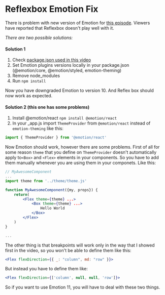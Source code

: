 # Reflexbox Emotion Fix

There is problem with new version of Emotion for [this episode](https://www.youtube.com/watch?v=ERFqQphWLhk). Viewers have reported that Reflexbox doesn't play well with it.

*There are two possible solutions:*

#### Solution 1

1. Check [package.json used in this video](https://github.com/ivandoric/Making-Websites-With-Next.js-And-Strapi/blob/master/package.json)
2. Set Emotion plugins versions locally in your package.json (@emotion/core, @emotion/styled, emotion-theming)
3. Remove node_modules
4. Run `npm install` 

Now you have downgraded Emotion to version 10. And Reflex box should now work as expected.

#### Solution 2 (this one has some problems)

1. Install @emotion/react `npm install @emotion/react`
2. In your _app.js import `ThemeProvider` from `@emotion/react` instead of `emotion-theming` like this:

```js
import { ThemeProvider } from '@emotion/react'
```

Now Emotion should work, however there are some problems. First of all for some reason `theme` that you define on `ThemeProvider` doesn't automatically apply to`<Box>` and `<Flex>` elements in your components. So you have to add them manually whenever you are using them in your componets. Like this:

```jsx
// MyAwesomeComponent
...
import theme from '../theme/theme.js'

function MyAwesomeComponent({my, props}) {
    return(
        <Flex theme={theme} ...>
            <Box theme={theme} ...>
                Hello World
            </Box>
        </Flex>
    )
}

...
```

The other thing is that breakpoints will work only in the way that I showed first in the video, so you won't be able to define them like this:

```jsx
<Flex flexDirection={{ _: "column", md: "row" }}>
```

But instead you have to define them like:

```jsx
<Flex flexDirection={['column', null, null, 'row']}>
```

So if you want to use Emotion 11, you will have to deal with these two things. 

